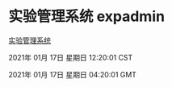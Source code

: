 # 实验管理系统 expadmin
[实验管理系统](http://59.174.25.186:56808/expadmin-782313d2-e1b1-4ea7-932e-3a55e6a1a4d0/)

2021年 01月 17日 星期日 12:20:01 CST

2021年 01月 17日 星期日 04:20:01 GMT
